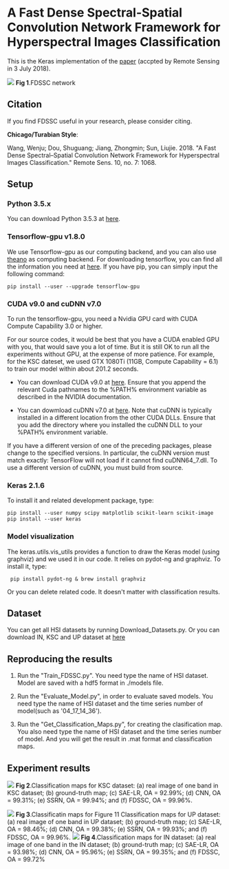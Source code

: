 
# A Fast Dense Spectral-Spatial Convolution Network Framework for Hyperspectral Images Classification
This is the Keras implementation of the [paper](http://www.mdpi.com/2072-4292/10/7/1068) (accpted by Remote Sensing in 3 July 2018).  

![](http://www.mdpi.com/remotesensing/remotesensing-10-01068/article_deploy/html/images/remotesensing-10-01068-g006.png)
**Fig 1**.FDSSC network

## Citation
If you find FDSSC useful in your research, please consider citing.

**Chicago/Turabian Style**:

Wang, Wenju; Dou, Shuguang; Jiang, Zhongmin; Sun, Liujie.	2018. "A Fast Dense Spectral–Spatial Convolution Network Framework for Hyperspectral Images Classification." Remote Sens. 10, no. 7: 1068.

## Setup
### **Python 3.5.x**
 
You can download Python 3.5.3 at [here](https://www.python.org/downloads/release/python-353/).

### **Tensorflow-gpu v1.8.0**
 
We use Tensorflow-gpu as our computing backend, and you can also use [theano](http://deeplearning.net/software/theano/install.html) as computing backend. For downloading tensorflow, you can find all the information you need at [here](https://www.tensorflow.org/install/). 
If you have pip, you can simply input the following command:

    pip install --user --upgrade tensorflow-gpu
    
### **CUDA v9.0 and cuDNN v7.0**
To run the tensorflow-gpu, you need a Nvidia GPU card with CUDA Compute Capability 3.0 or higher. 

For our source codes, it would be best that you have a CUDA enabled GPU with you, that would save you a lot of time. But it is still OK to run all the experiments without GPU, at the expense of more patience. For example, for the KSC dateset, we used GTX 1080Ti (11GB, Compute Capability = 6.1) to train our model within about 201.2 seconds.  

+ You can download CUDA v9.0 at [here](https://developer.nvidia.com/cuda-90-download-archive). Ensure that you append the relevant Cuda pathnames to the %PATH% environment variable as described in the NVIDIA documentation.

+ You can dowmload cuDNN v7.0 at [here](https://developer.nvidia.com/rdp/cudnn-archive). Note that cuDNN is typically installed in a different location from the other CUDA DLLs. Ensure that you add the directory where you installed the cuDNN DLL to your %PATH% environment variable.

If you have a different version of one of the preceding packages, please change to the specified versions. In particular, the cuDNN version must match exactly: TensorFlow will not load if it cannot find cuDNN64_7.dll. To use a different version of cuDNN, you must build from source.

### **Keras 2.1.6**
To install it and related development package, type:

    pip install --user numpy scipy matplotlib scikit-learn scikit-image
    pip install --user keras


### **Model visualization**
The keras.utils.vis_utils provides a function to draw the Keras model (using graphviz) and we used it in our code. It relies on pydot-ng and graphviz. To install it, type:

     pip install pydot-ng & brew install graphviz
   
Or you can delete related code. It doesn't matter with classification results.
## Dataset
You can get all HSI datasets by running Download_Datasets.py.
Or you can download IN, KSC and UP dataset at [here](http://www.ehu.eus/ccwintco/index.php?title=Hyperspectral_Remote_Sensing_Scenes)

## Reproducing the results
1) Run the "Train_FDSSC.py". You need type the name of HSI dataset. Model are saved with a hdf5 format in ./models file.

2) Run the "Evaluate_Model.py", in order to evaluate saved models. You need type the name of HSI dataset and the time series number of model(such as '04\_17\_14\_36').

3) Run the "Get\_Classification\_Maps.py", for creating the clasification map. You also need type the name of HSI dataset and the time series number of model. And you will get the result in .mat format and classification maps.

## Experiment results
![](http://www.mdpi.com/remotesensing/remotesensing-10-01068/article_deploy/html/images/remotesensing-10-01068-g010.png)
**Fig 2**.Classification maps for KSC dataset: (a) real image of one band in KSC dataset; (b) ground-truth map; (c) SAE-LR, OA = 92.99%; (d) CNN, OA = 99.31%; (e) SSRN, OA = 99.94%; and (f) FDSSC, OA = 99.96%.

![](http://www.mdpi.com/remotesensing/remotesensing-10-01068/article_deploy/html/images/remotesensing-10-01068-g011.png)
**Fig 3**.Classificatin maps for Figure 11 Classification maps for UP dataset: (a) real image of one band in UP dataset; (b) ground-truth map; (c) SAE-LR, OA = 98.46%; (d) CNN, OA = 99.38%; (e) SSRN, OA = 99.93%; and (f) FDSSC, OA = 99.96%.
![](http://www.mdpi.com/remotesensing/remotesensing-10-01068/article_deploy/html/images/remotesensing-10-01068-g012.png)
**Fig 4**.Classification maps for IN dataset: (a) real image of one band in the IN dataset; (b) ground-truth map; (c) SAE-LR, OA = 93.98%; (d) CNN, OA = 95.96%; (e) SSRN, OA = 99.35%; and (f) FDSSC, OA = 99.72%

